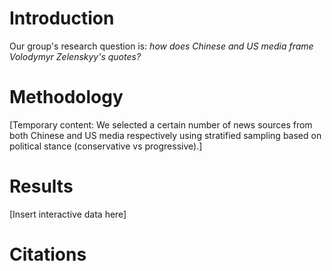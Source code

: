# Introduction

Our group's research question is: *how does Chinese and US media frame Volodymyr Zelenskyy's quotes?*

# Methodology

[Temporary content: We selected a certain number of news sources from both Chinese and US media respectively using stratified sampling based on political stance (conservative vs progressive).]

# Results
[Insert interactive data here]

# Citations
